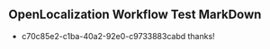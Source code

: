 ## OpenLocalization Workflow Test MarkDown
* c70c85e2-c1ba-40a2-92e0-c9733883cabd thanks!

<!--HONumber=Aug16_HO2-->


